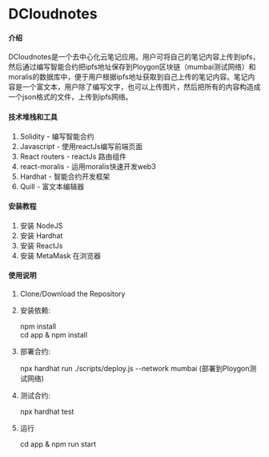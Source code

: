 # DCloudnotes

#### 介绍

DCloudnotes是一个去中心化云笔记应用。用户可将自己的笔记内容上传到ipfs，然后通过编写智能合约把ipfs地址保存到Ploygon区块链（mumbai测试网络）和moralis的数据库中，便于用户根据ipfs地址获取到自己上传的笔记内容。笔记内容是一个富文本，用户除了编写文字，也可以上传图片，然后把所有的内容构造成一个json格式的文件，上传到ipfs网络。

#### 技术堆栈和工具

1. Solidity - 编写智能合约
2. Javascript - 使用reactJs编写前端页面
3. React routers - reactJs 路由组件
4. react-moralis - 运用moralis快速开发web3
5. Hardhat - 智能合约开发框架
6. Quill - 富文本编辑器


#### 安装教程

1. 安装 NodeJS
2. 安装 Hardhat
3. 安装 ReactJs
4. 安装 MetaMask 在浏览器

#### 使用说明

1. Clone/Download the Repository

2. 安装依赖: 

	npm install  
	cd app & npm install

3. 部署合约: 
	
	npx hardhat run ./scripts/deploy.js --network mumbai (部署到Ploygon测试网络)

4. 测试合约:
	
	npx hardhat test

5. 运行
	
	cd app & npm run start

